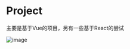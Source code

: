 # Project

主要是基于Vue的项目，另有一些基于React的尝试

![image]("https://github.com/bmwz110/sundries/blob/master/readme_image/pro_vue_travelApp_1-1.png")
